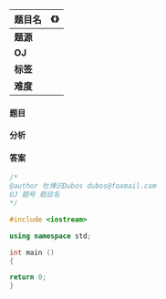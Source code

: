 |题目名|《》|  
|---|---|  
|**题源**||  
|**OJ**|[]()|  
|**标签**||  
|**难度**||  

#### 题目
#### 分析 
#### 答案
```cpp
/* 	
@author 杜博识Dubos dubos@foxmail.com
OJ 题号 题目名 
*/

#include <iostream>

using namespace std;

int main ()
{

return 0;
}
```
